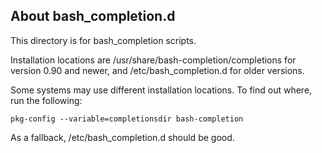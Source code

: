 ## About bash_completion.d

This directory is for bash_completion scripts.

Installation locations are /usr/share/bash-completion/completions
for version 0.90 and newer, and /etc/bash_completion.d for older
versions.

Some systems may use different installation locations. To find out
where, run the following:

    pkg-config --variable=completionsdir bash-completion

As a fallback, /etc/bash_completion.d should be good.
